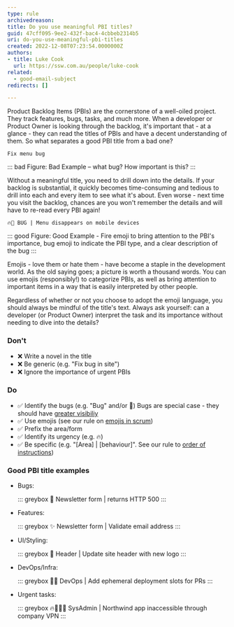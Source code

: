 ```yaml
---
type: rule
archivedreason: 
title: Do you use meaningful PBI titles?
guid: 47cff095-9ee2-432f-bac4-4cbbeb2314b5
uri: do-you-use-meaningful-pbi-titles
created: 2022-12-08T07:23:54.0000000Z
authors:
- title: Luke Cook
  url: https://ssw.com.au/people/luke-cook
related:
  - good-email-subject
redirects: []

---
```

Product Backlog Items (PBIs) are the cornerstone of a well-oiled project. They track features, bugs, tasks, and much more. When a developer or Product Owner is looking through the backlog, it's important that - at a glance -  they can read the titles of PBIs and have a decent understanding of them. So what separates a good PBI title from a bad one?

<!--endintro-->

```
Fix menu bug
```
::: bad
Figure: Bad Example – what bug? How important is this?
:::

Without a meaningful title, you need to drill down into the details. If your backlog is substantial, it quickly becomes time-consuming and tedious to drill into each and every item to see what it's about. Even worse - next time you visit the backlog, chances are you won't remember the details and will have to re-read every PBI again!

```
🔥🐛 BUG | Menu disappears on mobile devices
```
::: good
Figure: Good Example - Fire emoji to bring attention to the PBI's importance, bug emoji to indicate the PBI type, and a clear description of the bug
:::

Emojis - love them or hate them - have become a staple in the development world. As the old saying goes; a picture is worth a thousand words. You can use emojis (responsibly!) to categorize PBIs, as well as bring attention to important items in a way that is easily interpreted by other people.

Regardless of whether or not you choose to adopt the emoji language, you should always be mindful of the title's text. Always ask yourself: can a developer (or Product Owner) interpret the task and its importance without needing to dive into the details?

### Don't

- ❌ Write a novel in the title
- ❌ Be generic (e.g. "Fix bug in site")
- ❌ Ignore the importance of urgent PBIs


### Do

- ✅ Identify the bugs (e.g. "Bug" and/or 🐛)
Bugs are special case - they should have [greater visibiliy](https://www.ssw.com.au/rules/management-do-you-fix-bugs-first)
- ✅ Use emojis (see our rule on [emojis in scrum](https://www.ssw.com.au/rules/which-emojis-to-use-in-scrum))
- ✅ Prefix the area/form
- ✅ Identify its urgency (e.g. 🔥)
- ✅ Be specific (e.g. "[Area] | [behaviour]". See our rule to [order of instructions](https://www.ssw.com.au/rules/use-the-right-order-of-instructions))


### Good PBI title examples

- Bugs:

  ::: greybox
  🐛 Newsletter form | returns HTTP 500
  :::

- Features:

  ::: greybox
  ✨ Newsletter form | Validate email address
  :::

- UI/Styling:

  ::: greybox
  💄 Header | Update site header with new logo
  :::

- DevOps/Infra:

  ::: greybox
  👷‍♂️ DevOps | Add ephemeral deployment slots for PRs
  :::

- Urgent tasks:

  ::: greybox
  🔥🐛👷‍♂️ SysAdmin | Northwind app inaccessible through company VPN
  :::